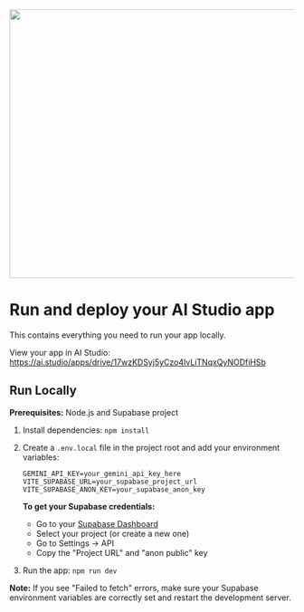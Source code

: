 <div align="center">
<img width="1200" height="475" alt="GHBanner" src="https://github.com/user-attachments/assets/0aa67016-6eaf-458a-adb2-6e31a0763ed6" />
</div>

# Run and deploy your AI Studio app

This contains everything you need to run your app locally.

View your app in AI Studio: https://ai.studio/apps/drive/17wzKDSyj5yCzo4IvLiTNqxQyNODfiHSb

## Run Locally

**Prerequisites:** Node.js and Supabase project


1. Install dependencies:
   `npm install`
2. Create a `.env.local` file in the project root and add your environment variables:
   ```
   GEMINI_API_KEY=your_gemini_api_key_here
   VITE_SUPABASE_URL=your_supabase_project_url
   VITE_SUPABASE_ANON_KEY=your_supabase_anon_key
   ```
   
   **To get your Supabase credentials:**
   - Go to your [Supabase Dashboard](https://supabase.com/dashboard)
   - Select your project (or create a new one)
   - Go to Settings → API
   - Copy the "Project URL" and "anon public" key

3. Run the app:
   `npm run dev`

**Note:** If you see "Failed to fetch" errors, make sure your Supabase environment variables are correctly set and restart the development server.